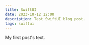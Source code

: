 ```yaml
---
title: SwiftUI
date: 2023-10-12 12:00
description: Test SwiftUI blog post.
tags: swiftui
---
```

My first post's text.
